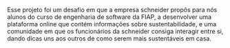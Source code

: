 Esse projeto foi um desafio em que a empresa schneider propôs para nós alunos do curso de engenharia de software da FIAP, a desenvolver uma plataforma online que contém informações sobre sustentabilidade, e uma comunidade em que os funcionários da schneider consiga interagir entre si, dando dicas uns aos outros de como serem mais sustentáveis em casa.
